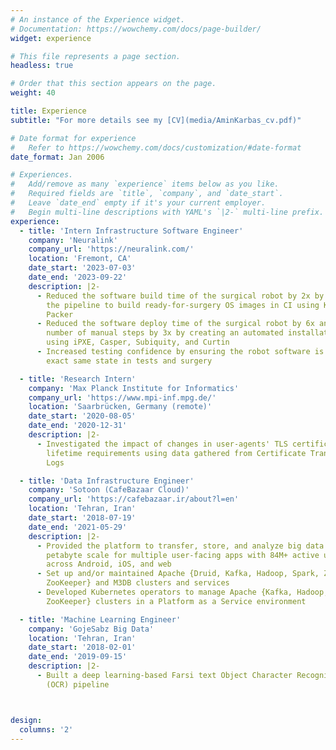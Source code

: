 ```yaml
---
# An instance of the Experience widget.
# Documentation: https://wowchemy.com/docs/page-builder/
widget: experience

# This file represents a page section.
headless: true

# Order that this section appears on the page.
weight: 40

title: Experience
subtitle: "For more details see my [CV](media/AminKarbas_cv.pdf)"

# Date format for experience
#   Refer to https://wowchemy.com/docs/customization/#date-format
date_format: Jan 2006

# Experiences.
#   Add/remove as many `experience` items below as you like.
#   Required fields are `title`, `company`, and `date_start`.
#   Leave `date_end` empty if it's your current employer.
#   Begin multi-line descriptions with YAML's `|2-` multi-line prefix.
experience:
  - title: 'Intern Infrastructure Software Engineer'
    company: 'Neuralink'
    company_url: 'https://neuralink.com/'
    location: 'Fremont, CA'
    date_start: '2023-07-03'
    date_end: '2023-09-22'
    description: |2-
      - Reduced the software build time of the surgical robot by 2x by creating
        the pipeline to build ready-for-surgery OS images in CI using KVM and
        Packer
      - Reduced the software deploy time of the surgical robot by 6x and the
        number of manual steps by 3x by creating an automated installation flow
        using iPXE, Casper, Subiquity, and Curtin
      - Increased testing confidence by ensuring the robot software is in the
        exact same state in tests and surgery

  - title: 'Research Intern'
    company: 'Max Planck Institute for Informatics'
    company_url: 'https://www.mpi-inf.mpg.de/'
    location: 'Saarbrücken, Germany (remote)'
    date_start: '2020-08-05'
    date_end: '2020-12-31'
    description: |2-
      - Investigated the impact of changes in user-agents' TLS certificate
        lifetime requirements using data gathered from Certificate Transparency
        Logs

  - title: 'Data Infrastructure Engineer'
    company: 'Sotoon (CafeBazaar Cloud)'
    company_url: 'https://cafebazaar.ir/about?l=en'
    location: 'Tehran, Iran'
    date_start: '2018-07-19'
    date_end: '2021-05-29'
    description: |2-
      - Provided the platform to transfer, store, and analyze big data at
        petabyte scale for multiple user-facing apps with 84M+ active users
        across Android, iOS, and web
      - Set up and/or maintained Apache {Druid, Kafka, Hadoop, Spark, Zeppelin,
        ZooKeeper} and M3DB clusters and services
      - Developed Kubernetes operators to manage Apache {Kafka, Hadoop,
        ZooKeeper} clusters in a Platform as a Service environment

  - title: 'Machine Learning Engineer'
    company: 'GojeSabz Big Data'
    location: 'Tehran, Iran'
    date_start: '2018-02-01'
    date_end: '2019-09-15'
    description: |2-
      - Built a deep learning-based Farsi text Object Character Recognition
        (OCR) pipeline



design:
  columns: '2'
---
```

